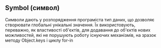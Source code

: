 ## Symbol (символ)

Символи дають у розпорядження програміста тип даних, що дозволяє створювати глобальні унікальні значення. Їх використовують, переважно, як властивості об'єктів, для додавання до об'єктів нових можливостей, які не порушують роботу існуючих механізмів, на зразок методу Object.keys і циклу for-in
